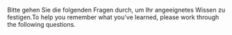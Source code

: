 <span data-ttu-id="ec272-101">Bitte gehen Sie die folgenden Fragen durch, um Ihr angeeignetes Wissen zu festigen.</span><span class="sxs-lookup"><span data-stu-id="ec272-101">To help you remember what you've learned, please work through the following questions.</span></span>